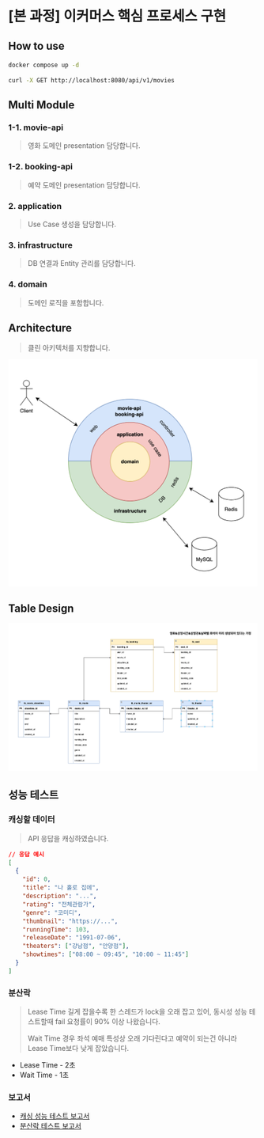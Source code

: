 # [본 과정] 이커머스 핵심 프로세스 구현

## How to use

```bash
docker compose up -d
```
```bash
curl -X GET http://localhost:8080/api/v1/movies
```

## Multi Module

### 1-1. movie-api
> 영화 도메인 presentation 담당합니다.

### 1-2. booking-api
> 예약 도메인 presentation 담당합니다.

### 2. application
> Use Case 생성을 담당합니다.

### 3. infrastructure
> DB 연결과 Entity 관리를 담당합니다.

### 4. domain
> 도메인 로직을 포함합니다.

## Architecture
> 클린 아키텍처를 지향합니다.

![arc](etc/readme/arc3.png)

## Table Design
![erd_db](etc/readme/erd2.png)

## 성능 테스트
### 캐싱할 데이터

> API 응답을 캐싱하였습니다.

```json
// 응답 예시
[
  {
    "id": 0,
    "title": "나 홀로 집에",
    "description": "...",
    "rating": "전체관람가",
    "genre": "코미디",
    "thumbnail": "https://...",
    "runningTime": 103,
    "releaseDate": "1991-07-06",
    "theaters": ["강남점", "안양점"],
    "showtimes": ["08:00 ~ 09:45", "10:00 ~ 11:45"]
  }
]
```

### 분산락
> Lease Time 길게 잡을수록 한 스레드가 lock을 오래 잡고 있어, 동시성 성능 테스트할때 fail 요청률이 90% 이상 나왔습니다.
> 
> Wait Time 경우 좌석 예매 특성상 오래 기다린다고 예약이 되는건 아니라 Lease Time보다 낮게 잡았습니다.
- Lease Time - 2초 
- Wait Time - 1초

### 보고서
- [캐싱 성능 테스트 보고서](https://gusty-football-62b.notion.site/17f81b29f03680718163fe0b7798383e)
- [분산락 테스트 보고서](https://gusty-football-62b.notion.site/18781b29f03680049de7db34240a6733)

